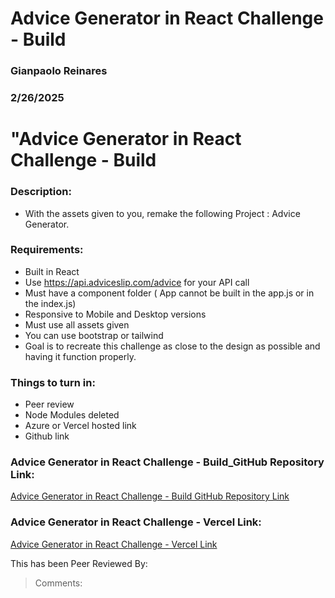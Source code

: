 # Advice Generator in React Challenge - Build

### Gianpaolo Reinares
### 2/26/2025
# "Advice Generator in React Challenge - Build
### Description: 
- With the assets given to you, remake the following Project : Advice Generator.

### Requirements:
- Built in React
- Use https://api.adviceslip.com/advice for your API call
- Must have a component folder ( App cannot be built in the app.js or in the index.js)
- Responsive to Mobile and Desktop versions
- Must use all assets given
- You can use bootstrap or tailwind
- Goal is to recreate this challenge as close to the design as possible and having it function properly.

### Things to turn in:
- Peer review
- Node Modules deleted
- Azure or Vercel hosted link
- Github link


### Advice Generator in React Challenge - Build_GitHub Repository Link:
[Advice Generator in React Challenge - Build GitHub Repository Link](https://github.com/MandoxaElemental/Advice-Generator-in-React)

### Advice Generator in React Challenge - Vercel Link:
[Advice Generator in React Challenge - Vercel Link]()

This has been Peer Reviewed By: 
> Comments: 